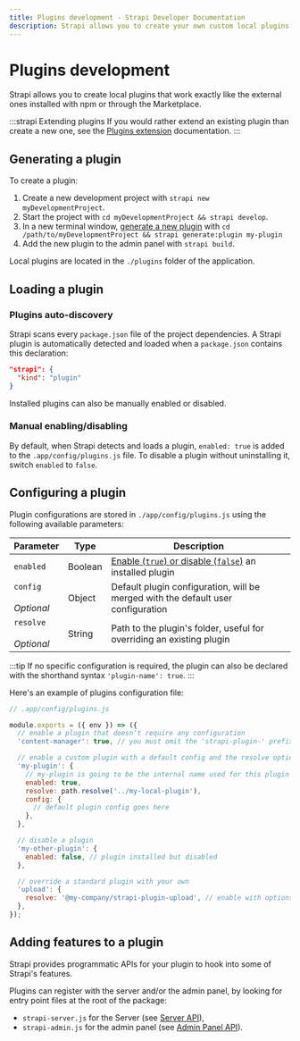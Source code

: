 ```yaml
---
title: Plugins development - Strapi Developer Documentation
description: Strapi allows you to create your own custom local plugins that will work exactly the same as external ones.
---
```


# Plugins development

Strapi allows you to create local plugins that work exactly like the external ones installed with npm or through the Marketplace.

:::strapi Extending plugins
If you would rather extend an existing plugin than create a new one, see the [Plugins extension](/developer-docs/latest/development/plugins-extension.md) documentation.
:::
## Generating a plugin

To create a plugin:

1. Create a new development project with `strapi new myDevelopmentProject`.
2. Start the project with `cd myDevelopmentProject && strapi develop`.
3. In a new terminal window, [generate a new plugin](/developer-docs/latest/developer-resources/cli/CLI.md#strapi-generate-plugin) with `cd /path/to/myDevelopmentProject && strapi generate:plugin my-plugin`
4. Add the new plugin to the admin panel with `strapi build`.
<!-- ? is the strapi build required for every plugin, even the server-based-only ones? -->

Local plugins are located in the `./plugins` folder of the application.

<!-- ? is the generator code up-to-date yet? doesn't work for me -->

## Loading a plugin

### Plugins auto-discovery

<!-- TODO: add here or in Strapi plugins intro (docs/developer-docs/latest/development/plugin-customization.md) that plugins installed via npm also have this strapi.kind: "plugin" declaration -->

Strapi scans every `package.json` file of the project dependencies. A Strapi plugin is automatically detected and loaded when a `package.json` contains this declaration:

```json
"strapi": {
  "kind": "plugin"
}
```
<!-- ? is it still true? because I can't find the `strapi.kind` key in the [package.json](https://github.com/strapi/strapi/blob/releases/v4/examples/getstarted/plugins/myplugin/package.json) in our examples/getstarted folder? -->

Installed plugins can also be manually enabled or disabled.

### Manual enabling/disabling

By default, when Strapi detects and loads a plugin, `enabled: true` is added to the `.app/config/plugins.js` file. To disable a plugin without uninstalling it, switch `enabled` to `false`.

## Configuring a plugin

Plugin configurations are stored in `./app/config/plugins.js` using the following available parameters:

<!-- ? do we necessarily need to use path.resolve('…') for the `resolve` key? if yes, how to describe the type of this parameter in the table? -->

| Parameter                   | Type    | Description                                                                            |
| --------------------------- | ------- | -------------------------------------------------------------------------------------- |
| `enabled`                   | Boolean | [Enable (`true`) or disable (`false`)](#manual-enabling-disabling) an installed plugin |
| `config`<br><br>_Optional_  | Object  | Default plugin configuration, will be merged with the default user configuration       |
| `resolve`<br><br>_Optional_ | String  | Path to the plugin's folder, useful for overriding an existing plugin                  |

<!-- ? can we use the `'plugin-name': true` shorthand or should we always use `plugin-name: { enabled: true }`? -->
:::tip
If no specific configuration is required, the plugin can also be declared with the shorthand syntax `'plugin-name': true`.
:::

Here's an example of plugins configuration file:

```js
// .app/config/plugins.js

module.exports = ({ env }) => ({
  // enable a plugin that doesn't require any configuration
  'content-manager': true, // you must omit the 'strapi-plugin-' prefix

  // enable a custom plugin with a default config and the resolve option
  'my-plugin': {
    // my-plugin is going to be the internal name used for this plugin
    enabled: true,
    resolve: path.resolve('../my-local-plugin'),
    config: {
      // default plugin config goes here
    },
  },

  // disable a plugin
  'my-other-plugin': {
    enabled: false, // plugin installed but disabled
  },

  // override a standard plugin with your own
  'upload': {
    resolve: '@my-company/strapi-plugin-upload', // enable with options
  },
});
```

<!-- ? do we need to mention lodash defaultsDeep? -->
<!-- A plugin can provide a default configuration for its plugin that will be merged with the user configuration using lodash `defaultsDeep` function. -->
<!-- ? is the validator function implemented yet? -->
<!-- A plugin can provide a validator function that will validate the plugin configuration (result of user and default config merged). -->

## Adding features to a plugin

Strapi provides programmatic APIs for your plugin to hook into some of Strapi's features.

Plugins can register with the server and/or the admin panel, by looking for entry point files at the root of the package:
  - `strapi-server.js` for the Server (see [Server API](/developer-docs/latest/developer-resources/plugin-api-reference/server.md)),
  - `strapi-admin.js` for the admin panel (see [Admin Panel API](/developer-docs/latest/developer-resources/plugin-api-reference/admin-panel.md)).
